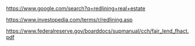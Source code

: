 https://www.google.com/search?q=redlining+real+estate

https://www.investopedia.com/terms/r/redlining.asp

https://www.federalreserve.gov/boarddocs/supmanual/cch/fair_lend_fhact.pdf
